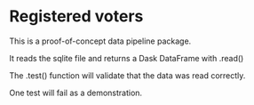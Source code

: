 # Registered voters

This is a proof-of-concept data pipeline package.

It reads the sqlite file and returns a Dask DataFrame with .read()

The .test() function will validate that the data was read correctly.

One test will fail as a demonstration.
